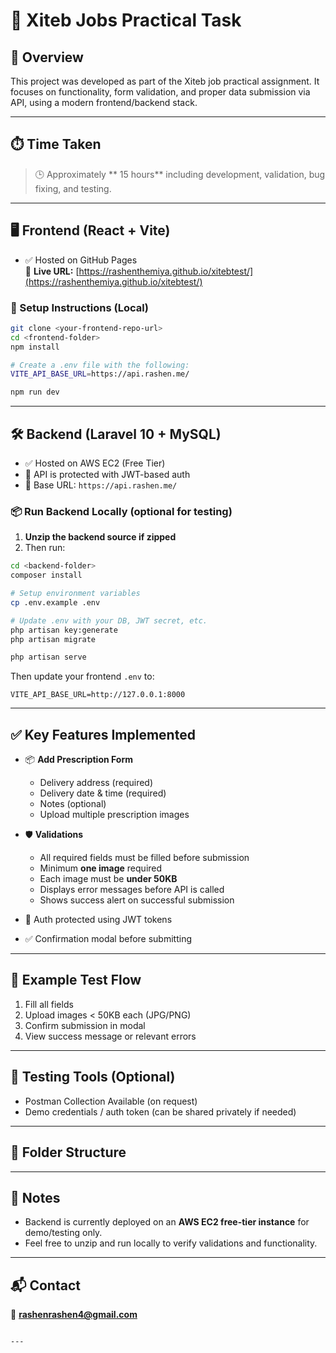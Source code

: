 # 🚀 Xiteb Jobs Practical Task

## 📄 Overview
This project was developed as part of the Xiteb job practical assignment. It focuses on functionality, form validation, and proper data submission via API, using a modern frontend/backend stack.

---

## ⏱️ Time Taken
> 🕒 Approximately ** 15 hours** including development, validation, bug fixing, and testing.

---

## 🖥️ Frontend (React + Vite)

- ✅ Hosted on GitHub Pages  
  🔗 **Live URL:** [https://rashenthemiya.github.io/xitebtest/](https://rashenthemiya.github.io/xitebtest/)

### 🔧 Setup Instructions (Local)

```bash
git clone <your-frontend-repo-url>
cd <frontend-folder>
npm install

# Create a .env file with the following:
VITE_API_BASE_URL=https://api.rashen.me/

npm run dev
````

---

## 🛠️ Backend (Laravel 10 + MySQL)

* ✅ Hosted on AWS EC2 (Free Tier)
* 🔐 API is protected with JWT-based auth
* 🔗 Base URL: `https://api.rashen.me/`

### 📦 Run Backend Locally (optional for testing)

1. **Unzip the backend source if zipped**
2. Then run:

```bash
cd <backend-folder>
composer install

# Setup environment variables
cp .env.example .env

# Update .env with your DB, JWT secret, etc.
php artisan key:generate
php artisan migrate

php artisan serve
```

Then update your frontend `.env` to:

```env
VITE_API_BASE_URL=http://127.0.0.1:8000
```

---

## ✅ Key Features Implemented

* 📦 **Add Prescription Form**

  * Delivery address (required)
  * Delivery date & time (required)
  * Notes (optional)
  * Upload multiple prescription images

* 🛡️ **Validations**

  * All required fields must be filled before submission
  * Minimum **one image** required
  * Each image must be **under 50KB**
  * Displays error messages before API is called
  * Shows success alert on successful submission

* 🔐 Auth protected using JWT tokens

* ✅ Confirmation modal before submitting

---

## 🔁 Example Test Flow

1. Fill all fields
2. Upload images < 50KB each (JPG/PNG)
3. Confirm submission in modal
4. View success message or relevant errors

---

## 🧪 Testing Tools (Optional)

* Postman Collection Available (on request)
* Demo credentials / auth token (can be shared privately if needed)

---

## 📂 Folder Structure

---

## 🙋 Notes

* Backend is currently deployed on an **AWS EC2 free-tier instance** for demo/testing only.
* Feel free to unzip and run locally to verify validations and functionality.

---

## 📬 Contact


📧 **[rashenrashen4@gmail.com](mailto:rashenrashen4@gmail.com)**

```

---


